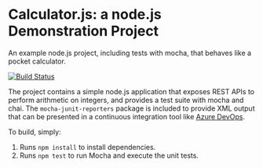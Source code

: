 Calculator.js: a node.js Demonstration Project
==============================================
An example node.js project, including tests with mocha, that behaves like
a pocket calculator.

[![Build Status](https://dev.azure.com/javiercaparo574/Integrating%20External%20Source%20Control%20with%20Azure%20Pipelines/_apis/build/status/jfcb853.calculator?branchName=master)](https://dev.azure.com/javiercaparo574/Integrating%20External%20Source%20Control%20with%20Azure%20Pipelines/_build/latest?definitionId=27&branchName=master)

The project contains a simple node.js application that exposes REST APIs
to perform arithmetic on integers, and provides a test suite with mocha
and chai.  The `mocha-junit-reporters` package is included to provide XML
output that can be presented in a continuous integration tool like
[Azure DevOps](https://azure.com/devops).

To build, simply:

1. Runs `npm install` to install dependencies.
2. Runs `npm test` to run Mocha and execute the unit tests.

